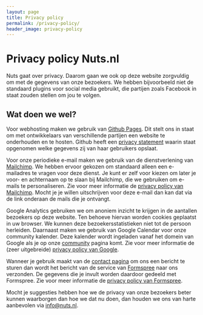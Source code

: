```yaml
---
layout: page
title: Privacy policy
permalink: /privacy-policy/
header_image: privacy-policy
---
```


# Privacy policy Nuts.nl

Nuts gaat over privacy. Daarom gaan we ook op deze website zorgvuldig om met de gegevens van onze bezoekers. We hebben bijvoorbeeld niet de standaard plugins voor social media gebruikt, die partijen zoals Facebook in staat zouden stellen om jou te volgen.

## Wat doen we wel?

Voor webhosting maken we gebruik van [Github Pages](https://pages.github.com/). Dit stelt ons in staat om met ontwikkelaars van verschillende partijen een website te onderhouden en te hosten. Github heeft een [privacy statement](https://help.github.com/articles/github-privacy-statement/) waarin staat opgenomen welke gegevens zij van haar gebruikers opslaat.

Voor onze periodieke e-mail maken we gebruik van de dienstverlening van [Mailchimp](https://mailchimp.com/). We hebben ervoor gekozen om standaard alleen een e-mailadres te vragen voor deze dienst. Je kunt er zelf voor kiezen om later je voor- en achternaam op te slaan bij Mailchimp, die we gebruiken om e-mails te personaliseren. Zie voor meer informatie de [privacy policy van Mailchimp](https://mailchimp.com/legal/privacy/). Mocht je je willen uitschrijven voor deze e-mail dan kan dat via de link onderaan de mails die je ontvangt.

Google Analytics gebruiken we om anoniem inzicht te krijgen in de aantallen bezoekers op deze website. Ten behoeve hiervan worden cookies geplaatst in uw browser. We kunnen deze bezoekersstatistieken niet tot de persoon herleiden. Daarnaast maken we gebruik van Google Calendar voor onze community kalender. Deze kalender wordt ingeladen vanaf het domein van Google als je op onze [community](/community) pagina komt. Zie voor meer informatie de (zeer uitgebreide) [privacy policy van Google](https://policies.google.com/privacy?hl=nl).

Wanneer je gebruik maakt van de [contact pagina](/contact) om ons een bericht te sturen dan wordt het bericht van de service van [Formspree](https://formspree.io/) naar ons verzonden. De gegevens die je invult worden daardoor gedeeld met Formspree. Zie voor meer informatie de [privacy policy van Formspree](https://docs.formspree.io/files/privacy.pdf).

Mocht je suggesties hebben hoe we de privacy van onze bezoekers beter kunnen waarborgen dan hoe we dat nu doen, dan houden we ons van harte aanbevolen via [info@nuts.nl](mailto:info@nuts.nl).
